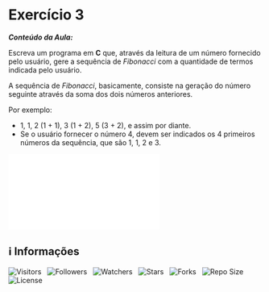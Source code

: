 <!-- Título -->
# Exercício 3

***Conteúdo da Aula:***

Escreva um programa em **C** que, através da leitura de um número fornecido pelo usuário, gere a sequência de *Fibonacci* com a quantidade de termos indicada pelo usuário.

A sequência de *Fibonacci*, basicamente, consiste na geração do número seguinte através da soma dos dois números anteriores.

Por exemplo:

* 1, 1, 2 (1 + 1), 3 (1 + 2), 5 (3 + 2), e assim por diante.
* Se o usuário fornecer o número 4, devem ser indicados os 4 primeiros números da sequência, que são 1, 1, 2 e 3.

![Resolução](main.c)

<!-- Informações -->
## &#8505; Informações

![Visitors](https://api.visitorbadge.io/api/visitors?path=Devsgeeknerd%2Fcla-exe-3-hor-pra-3-log-par-pro-com-bas&label=Visitantes&labelColor=%23700070&labelStyle=none&countColor=%23000fff&style=plastic&color=%23ffffff "Total de Visitantes")
&nbsp;
![Followers](https://img.shields.io/github/followers/Devsgeeknerd?style=p&label=Seguidores&labelColor=800080&color=000fff "Total de Seguidores")
&nbsp;
![Watchers](https://img.shields.io/github/watchers/Devsgeeknerd/cla-exe-3-hor-pra-3-log-par-pro-com-bas?style=p&label=Observadores&labelColor=800080&color=000fff "Total de Observadores")
&nbsp;
![Stars](https://img.shields.io/github/stars/Devsgeeknerd/cla-exe-3-hor-pra-3-log-par-pro-com-bas?style=p&label=Estrelas&labelColor=800080&color=000fff "Total de Estrelas")
&nbsp;
![Forks](https://img.shields.io/github/forks/Devsgeeknerd/cla-exe-3-hor-pra-3-log-par-pro-com-bas?style=p&label=Bifurcações&labelColor=800080&color=000fff "Total de Bifurcações")
&nbsp;
![Repo Size](https://img.shields.io/github/repo-size/Devsgeeknerd/cla-exe-3-hor-pra-3-log-par-pro-com-bas?style=p&label=Tamanho&labelColor=800080&color=000fff "Tamanho do Repositório")
&nbsp;
![License](https://img.shields.io/github/license/Devsgeeknerd/cla-exe-3-hor-pra-3-log-par-pro-com-bas?style=p&label=Licença&labelColor=800080&color=000fff "Licença do Repositório")
